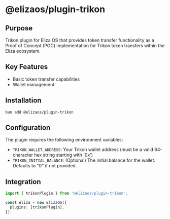 # @elizaos/plugin-trikon

## Purpose
Trikon plugin for Eliza OS that provides token transfer functionality as a Proof of Concept (POC) implementation for Trikon token transfers within the Eliza ecosystem.

## Key Features
- Basic token transfer capabilities
- Wallet management

## Installation
```
bun add @elizaos/plugin-trikon
```

## Configuration
The plugin requires the following environment variables:
- `TRIKON_WALLET_ADDRESS`: Your Trikon wallet address (must be a valid 64-character hex string starting with '0x')
- `TRIKON_INITIAL_BALANCE`: (Optional) The initial balance for the wallet. Defaults to "0" if not provided.

## Integration
```typescript
import { trikonPlugin } from '@elizaos/plugin-trikon';

const eliza = new ElizaOS({
  plugins: [trikonPlugin],
});
```
